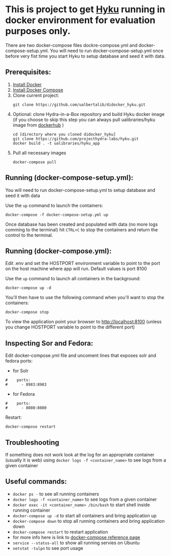 # This is project to get [Hyku](https://github.com/projecthydra-labs/hyku.git) running in docker environment for evaluation purposes only.


There are two docker-compose files dockre-compose.yml and docker-compose-setup.yml.
You will need to run docker-compose-setup.yml once before very fist time you start Hyku to setup database and
seed it with data.

## Prerequisites:

  1. [Install Docker](https://docs.docker.com/engine/installation/)
  2. [Install Docker Compose](https://docs.docker.com/compose/install/)
  3. Clone current project:
     ```shell
     git clone https://github.com/ualbertalib/didocker_hyku.git
     ```
  4. Optional: clone Hydra-in-a-Box repository and build Hyku docker image
     (if you choose to skip this step you can always pull ualibraries/hyku
     image from [dockerhub](https://hub.docker.com/r/ualibraries/hyku_app) )
     ```shell
     cd [directory where you cloned didocker_hyku]
     git clone https://github.com/projecthydra-labs/hyku.git
     docker build . -t ualibraries/hyku_app
     ```
  5. Pull all necessary images
     ```shell
     docker-compose pull
     ```

## Running (docker-compose-setup.yml):

You will need to run docker-compose-setup.yml to setup database and seed it with data

Use the `up` command to launch the containers:

```shell
docker-compose -f docker-compose-setup.yml up
```

Once database has been created and populated with data (no more logs comming to the terminal)
hit `CTRL+C` to stop the containers and return the control to the terminal.


## Running (docker-compose.yml):

Edit .env and set the HOSTPORT environment variable to point to the port on the host machine where app will run.
Default values is port 8100


Use the `up` command to launch all containers in the background:

```shell
docker-compose up -d
```

You'll then have to use the following command when you'll want to stop the
containers:

```shell
docker-compose stop
```

To view the application point your browser to [http://localhost:8100](http://localhost:8100)
(unless you change HOSTPORT variable to point to the different port)


## Inspecting Sor and Fedora:

Edit docker-compose.yml file and uncoment lines that exposes solr and fedora ports:

- for Solr
```
#    ports:
#      - 8983:8983
```

- for Fedora
```
#    ports:
#      - 8080:8080
```


Restart:

```shell
docker-compose restart
```

## Troubleshooting

If something does not work look at the log for an appropriate container (usually it is web)
using `docker logs -f <container_name>` to see logs from a given container


## Useful commands:

 * `docker ps -`                                 to see all running containers
 * `docker logs -f <container_name>`             to see logs from a given container
 * `docker exec -it <container_name> /bin/bash`  to start shell inside running container
 * `docker-compose up -d`                        to start all containers and bring application up
 * `docker-compose down`                         to stop all running containers and bring application down
 * `docker-compose restart`                      to restart application
 *  for more info here is link to [docker-compose reference page](https://docs.docker.com/compose/reference/)
 * `service --status-all`                        to show all running servies on Ubuntu
 * `netstat -tulpn`                              to see port usage



